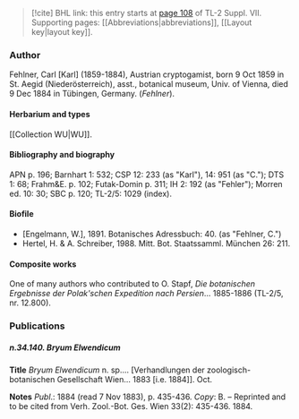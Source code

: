 > [!cite] BHL link: this entry starts at [page 108](https://www.biodiversitylibrary.org/item/103834#page/130/mode/1up) of TL-2 Suppl. VII.
> Supporting pages: [[Abbreviations|abbreviations]], [[Layout key|layout key]].

### Author

Fehlner, Carl \[Karl\] (1859-1884), Austrian cryptogamist, born 9 Oct 1859 in St. Aegid (Niederösterreich), asst., botanical museum, Univ. of Vienna, died 9 Dec 1884 in Tübingen, Germany. (*Fehlner*).

#### Herbarium and types

[[Collection WU|WU]].

#### Bibliography and biography

APN p. 196; Barnhart 1: 532; CSP 12: 233 (as "Karl"), 14: 951 (as "C."); DTS 1: 68; Frahm&E. p. 102; Futak-Domin p. 311; IH 2: 192 (as "Fehler"); Morren ed. 10: 30; SBC p. 120; TL-2/5: 1029 (index).

#### Biofile

- \[Engelmann, W.\], 1891. Botanisches Adressbuch: 40. (as "Fehlner, C.")
- Hertel, H. & A. Schreiber, 1988. Mitt. Bot. Staatssamml. München 26: 211.

#### Composite works

One of many authors who contributed to O. Stapf, *Die botanischen Ergebnisse der Polak'schen Expedition nach Persien*... 1885-1886 (TL-2/5, nr. 12.800).

### Publications

##### n.34.140. Bryum Elwendicum

**Title**
*Bryum Elwendicum* n. sp.... \[Verhandlungen der zoologisch-botanischen Gesellschaft Wien... 1883 \[i.e. 1884\]\]. Oct.

**Notes**
*Publ*.: 1884 (read 7 Nov 1883), p. 435-436. *Copy*: B. – Reprinted and to be cited from Verh. Zool.-Bot. Ges. Wien 33(2): 435-436. 1884.

